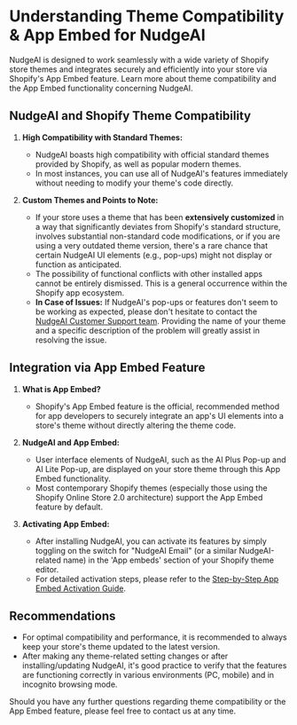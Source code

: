 # Understanding Theme Compatibility & App Embed for NudgeAI

NudgeAI is designed to work seamlessly with a wide variety of Shopify store themes and integrates securely and efficiently into your store via Shopify's App Embed feature. Learn more about theme compatibility and the App Embed functionality concerning NudgeAI.

## NudgeAI and Shopify Theme Compatibility

1.  **High Compatibility with Standard Themes:**
    *   NudgeAI boasts high compatibility with official standard themes provided by Shopify, as well as popular modern themes.
    *   In most instances, you can use all of NudgeAI's features immediately without needing to modify your theme's code directly.

2.  **Custom Themes and Points to Note:**
    *   If your store uses a theme that has been **extensively customized** in a way that significantly deviates from Shopify's standard structure, involves substantial non-standard code modifications, or if you are using a very outdated theme version, there's a rare chance that certain NudgeAI UI elements (e.g., pop-ups) might not display or function as anticipated.
    *   The possibility of functional conflicts with other installed apps cannot be entirely dismissed. This is a general occurrence within the Shopify app ecosystem.
    *   **In Case of Issues:** If NudgeAI's pop-ups or features don't seem to be working as expected, please don't hesitate to contact the [NudgeAI Customer Support team](../support/contacting-support.md). Providing the name of your theme and a specific description of the problem will greatly assist in resolving the issue.

## Integration via App Embed Feature

1.  **What is App Embed?**
    *   Shopify's App Embed feature is the official, recommended method for app developers to securely integrate an app's UI elements into a store's theme without directly altering the theme code.

2.  **NudgeAI and App Embed:**
    *   User interface elements of NudgeAI, such as the AI Plus Pop-up and AI Lite Pop-up, are displayed on your store theme through this App Embed functionality.
    *   Most contemporary Shopify themes (especially those using the Shopify Online Store 2.0 architecture) support the App Embed feature by default.

3.  **Activating App Embed:**
    *   After installing NudgeAI, you can activate its features by simply toggling on the switch for "NudgeAI Email" (or a similar NudgeAI-related name) in the 'App embeds' section of your Shopify theme editor.
    *   For detailed activation steps, please refer to the [Step-by-Step App Embed Activation Guide](app-embed-guide.md).

## Recommendations

*   For optimal compatibility and performance, it is recommended to always keep your store's theme updated to the latest version.
*   After making any theme-related setting changes or after installing/updating NudgeAI, it's good practice to verify that the features are functioning correctly in various environments (PC, mobile) and in incognito browsing mode.

Should you have any further questions regarding theme compatibility or the App Embed feature, please feel free to contact us at any time. 